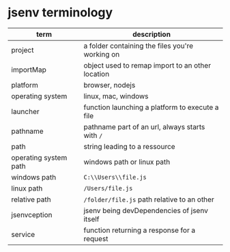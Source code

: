 # jsenv terminology

| term                  | description                                      |
| --------------------- | ------------------------------------------------ |
| project               | a folder containing the files you're working on  |
| importMap             | object used to remap import to an other location |
| platform              | browser, nodejs                                  |
| operating system      | linux, mac, windows                              |
| launcher              | function launching a platform to execute a file  |
| pathname              | pathname part of an url, always starts with `/`  |
| path                  | string leading to a ressource                    |
| operating system path | windows path or linux path                       |
| windows path          | `C:\\Users\\file.js`                             |
| linux path            | `/Users/file.js`                                 |
| relative path         | `/folder/file.js` path relative to an other      |
| jsenvception          | jsenv being devDependencies of jsenv itself      |
| service               | function returning a response for a request      |
